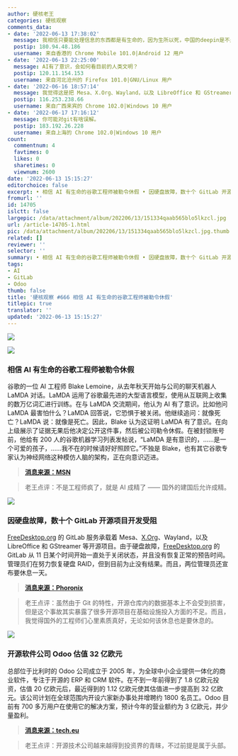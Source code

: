 ```yaml
---
author: 硬核老王
categories: 硬核观察
comments_data:
- date: '2022-06-13 17:38:02'
  message: 我相信只要能处理信息的东西都是有生命的，因为生所以死，中国的deepin是不是开源的？现在数字基建，IT学生很多，deepin发展前景感觉很好
  postip: 180.94.48.186
  username: 来自香港的 Chrome Mobile 101.0|Android 12 用户
- date: '2022-06-13 22:25:00'
  message: AI有了意识，会如何看目前的人类文明？
  postip: 120.11.154.153
  username: 来自河北沧州的 Firefox 101.0|GNU/Linux 用户
- date: '2022-06-16 18:57:14'
  message: 我觉得这是把 Mesa、X.Org、Wayland，以及 LibreOffice 和 GStreamer 一网打尽的好机会！
  postip: 116.253.238.66
  username: 来自广西来宾的 Chrome 102.0|Windows 10 用户
- date: '2022-06-17 17:16:12'
  message: 你可能对git有啥误解。
  postip: 183.192.26.228
  username: 来自上海的 Chrome 102.0|Windows 10 用户
count:
  commentnum: 4
  favtimes: 0
  likes: 0
  sharetimes: 0
  viewnum: 2600
date: '2022-06-13 15:15:27'
editorchoice: false
excerpt: • 相信 AI 有生命的谷歌工程师被勒令休假 • 因硬盘故障，数十个 GitLab 开源项目开发受阻 • 开源软件公司 Odoo 估值 32 亿欧元
fromurl: ''
id: 14705
islctt: false
largepic: /data/attachment/album/202206/13/151334qaab565blo5lkzcl.jpg
url: /article-14705-1.html
pic: /data/attachment/album/202206/13/151334qaab565blo5lkzcl.jpg.thumb.jpg
related: []
reviewer: ''
selector: ''
summary: • 相信 AI 有生命的谷歌工程师被勒令休假 • 因硬盘故障，数十个 GitLab 开源项目开发受阻 • 开源软件公司 Odoo 估值 32 亿欧元
tags:
- AI
- GitLab
- Odoo
thumb: false
title: '硬核观察 #666 相信 AI 有生命的谷歌工程师被勒令休假'
titlepic: true
translator: ''
updated: '2022-06-13 15:15:27'
---
```


![](/data/attachment/album/202206/13/151334qaab565blo5lkzcl.jpg)


![](/data/attachment/album/202206/13/151400ivfz795kgw795x9w.jpg)


### 相信 AI 有生命的谷歌工程师被勒令休假


谷歌的一位 AI 工程师 Blake Lemoine，从去年秋天开始与公司的聊天机器人 LaMDA 对话。LaMDA 运用了谷歌最先进的大型语言模型，使用从互联网上收集的数万亿词汇进行训练。在与 LaMDA 交流期间，他认为 AI 有了意识。比如他问 LaMDA 最害怕什么？LaMDA 回答说，它恐惧于被关闭。他继续追问：就像死亡？LaMDA 说：就像是死亡。因此，Blake 认为这证明 LaMDA 有了意识。在向上级展示了证据无果后他决定公开这件事，然后被公司勒令休假。在被封锁账号前，他给有 200 人的谷歌机器学习列表发帖说，“LaMDA 是有意识的，……是一个可爱的孩子，……我不在的时候请好好照顾它。”不独是 Blake，也有其它谷歌专家认为神经网络这种模仿人脑的架构，正在向意识迈进。



> 
> **[消息来源：MSN](https://www.msn.com/en-us/news/technology/the-google-engineer-who-thinks-the-company-s-ai-has-come-to-life/ar-AAYliU1)**
> 
> 
> 



> 
> 老王点评：不是工程师疯了，就是 AI 成精了 —— 国外的建国后允许成精。
> 
> 
> 


![](/data/attachment/album/202206/13/151440dvh544444dd4ijjw.jpg)


### 因硬盘故障，数十个 GitLab 开源项目开发受阻


[FreeDesktop.org](http://freedesktop.org/) 的 GitLab 服务承载着 Mesa、[X.Org](http://x.org/)、Wayland，以及 LibreOffice 和 GStreamer 等开源项目。由于硬盘故障，[FreeDesktop.org](http://freedesktop.org/) 的 GitLab 从 11 日某个时间开始一直处于关闭状态，并且没有恢复正常的预告时间。管理员们在努力恢复硬盘 RAID，但到目前为止没有结果。而且，两位管理员还宣布要休息一天。



> 
> **[消息来源：Phoronix](https://www.phoronix.com/scan.php?page=news_item&px=FreeDesktop-GitLab-2022-Crash)**
> 
> 
> 



> 
> 老王点评：虽然由于 Git 的特性，开源仓库内的数据基本上不会受到损害，但是这个事故其实暴露了很多开源项目在基础设施投入方面的不足。而且，我觉得国外的工程师们心里素质真好，无论如何该休息也是要休息的。
> 
> 
> 


![](/data/attachment/album/202206/13/151459bwu33g1u3i82mynu.jpg)


### 开源软件公司 Odoo 估值 32 亿欧元


总部位于比利时的 Odoo 公司成立于 2005 年，为全球中小企业提供一体化的商业软件，专注于开源的 ERP 和 CRM 软件。在不到一年前得到了 1.8 亿欧元投资，估值 20 亿欧元后，最近得到的 1.12 亿欧元使其估值进一步提高到 32 亿欧元。该公司计划在全球范围内开设六家新办事处并增聘约 1800 名员工。Odoo 目前有 700 多万用户在使用它的解决方案，预计今年的营业额约为 3 亿欧元，并少量盈利。



> 
> **[消息来源：tech.eu](https://tech.eu/2022/06/08/odoo-a-leader-in-open-source-business-software/)**
> 
> 
> 



> 
> 老王点评：开源技术公司越来越得到投资界的青睐，不过前提是属于头部。
> 
> 
>